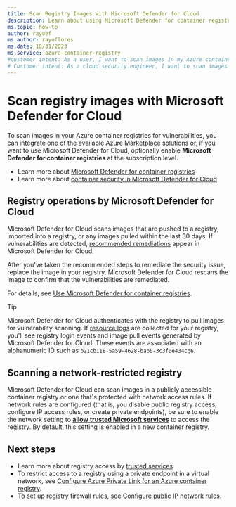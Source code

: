 ```yaml
---
title: Scan Registry Images with Microsoft Defender for Cloud
description: Learn about using Microsoft Defender for container registries to scan images in your Azure container registries
ms.topic: how-to
author: rayoef
ms.author: rayoflores
ms.date: 10/31/2023
ms.service: azure-container-registry
#customer intent: As a user, I want to scan images in my Azure container registries for vulnerabilities so that I can ensure the security of my containerized applications.
# Customer intent: As a cloud security engineer, I want to scan images in my container registries for vulnerabilities, so that I can ensure the integrity and security of my containerized applications.
---
```


# Scan registry images with Microsoft Defender for Cloud

To scan images in your Azure container registries for vulnerabilities, you can integrate one of the available Azure Marketplace solutions or, if you want to use Microsoft Defender for Cloud, optionally enable **Microsoft Defender for container registries** at the subscription level. 

* Learn more about [Microsoft Defender for container registries](/azure/defender-for-cloud/defender-for-containers-va-acr)
* Learn more about [container security in Microsoft Defender for Cloud](/azure/defender-for-cloud/defender-for-containers-introduction)

## Registry operations by Microsoft Defender for Cloud

Microsoft Defender for Cloud scans images that are pushed to a registry, imported into a registry, or any images pulled within the last 30 days. If vulnerabilities are detected, [recommended remediations](/azure/defender-for-cloud/defender-for-containers-va-acr#view-and-remediate-findings) appear in Microsoft Defender for Cloud.

 After you've taken the recommended steps to remediate the security issue, replace the image in your registry. Microsoft Defender for Cloud rescans the image to confirm that the vulnerabilities are remediated. 

For details, see [Use Microsoft Defender for container registries](/azure/defender-for-cloud/defender-for-containers-va-acr).

> [!TIP]
> Microsoft Defender for Cloud authenticates with the registry to pull images for vulnerability scanning. If [resource logs](monitor-service-reference.md#resource-logs) are collected for your registry, you'll see registry login events and image pull events generated by Microsoft Defender for Cloud. These events are associated with an alphanumeric ID such as `b21cb118-5a59-4628-bab0-3c3f0e434cg6`.

## Scanning a network-restricted registry

Microsoft Defender for Cloud can scan images in a publicly accessible container registry or one that's protected with network access rules. If network rules are configured (that is, you disable public registry access, configure IP access rules, or create private endpoints), be sure to enable the network setting to [**allow trusted Microsoft services**](allow-access-trusted-services.md) to access the registry. By default, this setting is enabled in a new container registry.

## Next steps

* Learn more about registry access by [trusted services](allow-access-trusted-services.md).
* To restrict access to a registry using a private endpoint in a virtual network, see [Configure Azure Private Link for an Azure container registry](container-registry-private-link.md).
* To set up registry firewall rules, see [Configure public IP network rules](container-registry-access-selected-networks.md).
